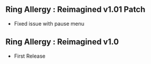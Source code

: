 ## Ring Allergy : Reimagined v1.01 Patch
- Fixed issue with pause menu

## Ring Allergy : Reimagined v1.0
- First Release
